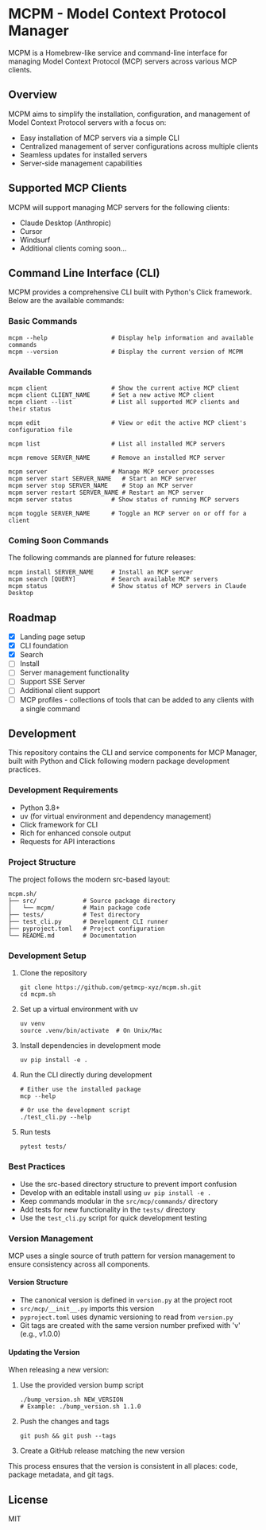 # MCPM - Model Context Protocol Manager

MCPM is a Homebrew-like service and command-line interface for managing Model Context Protocol (MCP) servers across various MCP clients.

## Overview

MCPM aims to simplify the installation, configuration, and management of Model Context Protocol servers with a focus on:

- Easy installation of MCP servers via a simple CLI
- Centralized management of server configurations across multiple clients
- Seamless updates for installed servers
- Server-side management capabilities

## Supported MCP Clients

MCPM will support managing MCP servers for the following clients:

- Claude Desktop (Anthropic)
- Cursor
- Windsurf
- Additional clients coming soon...

## Command Line Interface (CLI)

MCPM provides a comprehensive CLI built with Python's Click framework. Below are the available commands:

### Basic Commands

```
mcpm --help                  # Display help information and available commands
mcpm --version               # Display the current version of MCPM
```

### Available Commands

```
mcpm client                  # Show the current active MCP client
mcpm client CLIENT_NAME      # Set a new active MCP client
mcpm client --list           # List all supported MCP clients and their status

mcpm edit                    # View or edit the active MCP client's configuration file

mcpm list                    # List all installed MCP servers

mcpm remove SERVER_NAME      # Remove an installed MCP server

mcpm server                  # Manage MCP server processes
mcpm server start SERVER_NAME   # Start an MCP server
mcpm server stop SERVER_NAME    # Stop an MCP server
mcpm server restart SERVER_NAME # Restart an MCP server
mcpm server status           # Show status of running MCP servers

mcpm toggle SERVER_NAME      # Toggle an MCP server on or off for a client
```

### Coming Soon Commands

The following commands are planned for future releases:

```
mcpm install SERVER_NAME     # Install an MCP server
mcpm search [QUERY]          # Search available MCP servers
mcpm status                  # Show status of MCP servers in Claude Desktop
```

## Roadmap

- [x] Landing page setup
- [x] CLI foundation
- [x] Search
- [ ] Install
- [ ] Server management functionality
- [ ] Support SSE Server
- [ ] Additional client support
- [ ] MCP profiles - collections of tools that can be added to any clients with a single command

## Development

This repository contains the CLI and service components for MCP Manager, built with Python and Click following modern package development practices.

### Development Requirements

- Python 3.8+
- uv (for virtual environment and dependency management)
- Click framework for CLI
- Rich for enhanced console output
- Requests for API interactions

### Project Structure

The project follows the modern src-based layout:

```
mcpm.sh/
├── src/             # Source package directory
│   └── mcpm/        # Main package code
├── tests/           # Test directory
├── test_cli.py      # Development CLI runner
├── pyproject.toml   # Project configuration
└── README.md        # Documentation
```

### Development Setup

1. Clone the repository
   ```
   git clone https://github.com/getmcp-xyz/mcpm.sh.git
   cd mcpm.sh
   ```

2. Set up a virtual environment with uv
   ```
   uv venv
   source .venv/bin/activate  # On Unix/Mac
   ```

3. Install dependencies in development mode
   ```
   uv pip install -e .
   ```

4. Run the CLI directly during development
   ```
   # Either use the installed package
   mcp --help
   
   # Or use the development script
   ./test_cli.py --help
   ```

5. Run tests
   ```
   pytest tests/
   ```

### Best Practices

- Use the src-based directory structure to prevent import confusion
- Develop with an editable install using `uv pip install -e .`
- Keep commands modular in the `src/mcp/commands/` directory
- Add tests for new functionality in the `tests/` directory
- Use the `test_cli.py` script for quick development testing


### Version Management

MCP uses a single source of truth pattern for version management to ensure consistency across all components.

#### Version Structure

- The canonical version is defined in `version.py` at the project root
- `src/mcp/__init__.py` imports this version
- `pyproject.toml` uses dynamic versioning to read from `version.py`
- Git tags are created with the same version number prefixed with 'v' (e.g., v1.0.0)

#### Updating the Version

When releasing a new version:

1. Use the provided version bump script
   ```
   ./bump_version.sh NEW_VERSION
   # Example: ./bump_version.sh 1.1.0
   ```

2. Push the changes and tags
   ```
   git push && git push --tags
   ```

3. Create a GitHub release matching the new version

This process ensures that the version is consistent in all places: code, package metadata, and git tags.

## License

MIT
